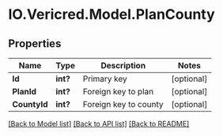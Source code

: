# IO.Vericred.Model.PlanCounty
## Properties

Name | Type | Description | Notes
------------ | ------------- | ------------- | -------------
**Id** | **int?** | Primary key | [optional] 
**PlanId** | **int?** | Foreign key to plan | [optional] 
**CountyId** | **int?** | Foreign key to county | [optional] 

[[Back to Model list]](../README.md#documentation-for-models) [[Back to API list]](../README.md#documentation-for-api-endpoints) [[Back to README]](../README.md)

